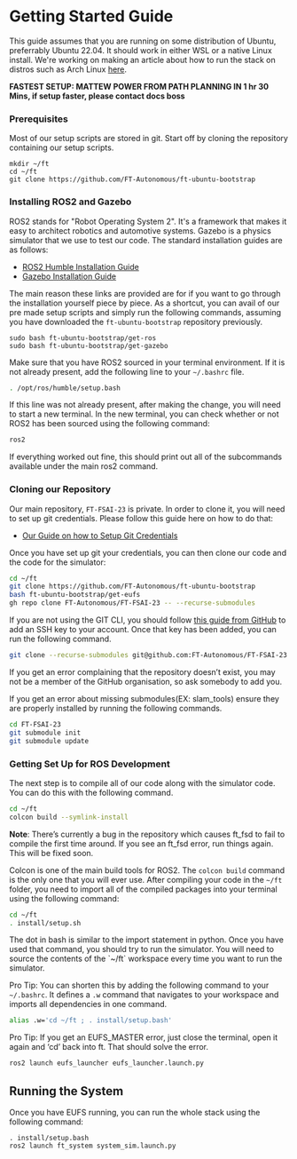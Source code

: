 # Getting Started Guide

This guide assumes that you are running on some distribution of Ubuntu, preferrably Ubuntu 22.04. It should work in either WSL or a native Linux install. We're working on making an article about how to run the stack on distros such as Arch Linux [here](../tutorials/run_code_not_ubuntu.md).

**FASTEST SETUP: MATTEW POWER FROM PATH PLANNING IN 1 hr 30 Mins, if setup faster, please contact docs boss**

### Prerequisites

Most of our setup scripts are stored in git. Start off by cloning the repository containing our setup scripts.

```
mkdir ~/ft
cd ~/ft
git clone https://github.com/FT-Autonomous/ft-ubuntu-bootstrap
```

### Installing ROS2 and Gazebo

ROS2 stands for "Robot Operating System 2". It's a framework that makes it easy to architect robotics and automotive systems. Gazebo is a physics simulator that we use to test our code. The standard installation guides are as follows:

- [ROS2 Humble Installation Guide](https://docs.ros.org/en/humble/Installation/Ubuntu-Install-Debs.html)
- [Gazebo Installation Guide](https://classic.gazebosim.org/tutorials?tut=install_ubuntu)

The main reason these links are provided are for if you want to go through the installation yourself piece by piece. As a shortcut, you can avail of our pre made setup scripts and simply run the following commands, assuming you have downloaded the `ft-ubuntu-bootstrap` repository previously.

```
sudo bash ft-ubuntu-bootstrap/get-ros
sudo bash ft-ubuntu-bootstrap/get-gazebo
```

Make sure that you have ROS2 sourced in your terminal environment. If it is not already present, add the following line to your `~/.bashrc` file.

```bash
. /opt/ros/humble/setup.bash
```

If this line was not already present, after making the change, you will need to start a new terminal. In the new terminal, you can check whether or not ROS2 has been sourced using  the following command:

```bash
ros2
```

If everything worked out fine, this should print out all of the subcommands available under the main ros2 command.

### Cloning our Repository

Our main repository, `FT-FSAI-23` is private. In order to clone it, you will need to set up git credentials. Please follow this guide here on how to do that:

- [Our Guide on how to Setup Git Credentials](../resources/git.md)

Once you have set up git your credentials, you can then clone our code and the code for the simulator:

```bash
cd ~/ft
git clone https://github.com/FT-Autonomous/ft-ubuntu-bootstrap
bash ft-ubuntu-bootstrap/get-eufs
gh repo clone FT-Autonomous/FT-FSAI-23 -- --recurse-submodules
```

If you are not using the GIT CLI, you should follow [this guide from GitHub](https://docs.github.com/en/authentication/connecting-to-github-with-ssh/generating-a-new-ssh-key-and-adding-it-to-the-ssh-agent) to add an SSH key to your account. Once that key has been added, you can run the following command.

```bash
git clone --recurse-submodules git@github.com:FT-Autonomous/FT-FSAI-23
```

If you get an error complaining that the repository doesn’t exist, you may not be a member of the GitHub organisation, so ask somebody to add you.

If you get an error about missing submodules(EX: slam_tools) ensure they are properly installed by running the following commands.

```bash
cd FT-FSAI-23
git submodule init
git submodule update
```

### Getting Set Up for ROS Development

The next step is to compile all of our code along with the simulator code. You can do this with the following command.

```bash
cd ~/ft
colcon build --symlink-install
```

**Note**: There’s currently a bug in the repository which causes ft\_fsd to fail to compile the first time around. If you see an ft\_fsd error, run things again. This will be fixed soon.

Colcon is one of the main build tools for ROS2. The `colcon build` command is the only one that you will ever use. After compiling your code in the `~/ft` folder, you need to import all of  the compiled packages into your terminal using the following command:

```bash
cd ~/ft
. install/setup.sh
```

The dot in bash is similar to the import statement in python. Once you have used that command, you should try to run the simulator. You will need to source the contents of the \`\~/ft\` workspace every time you want to run the simulator.

Pro Tip: You can shorten this by adding the following command to your `~/.bashrc`. It defines a `.w` command that navigates to your workspace and imports all dependencies in one command.

```bash
alias .w='cd ~/ft ; . install/setup.bash'
```

Pro Tip: If you get an EUFS\_MASTER error, just close the terminal, open it again and ‘cd’ back into ft. That should solve the error.

```bash
ros2 launch eufs_launcher eufs_launcher.launch.py
```

## Running the System

Once you have EUFS running, you can run the whole stack using the following command:

```
. install/setup.bash
ros2 launch ft_system system_sim.launch.py
```